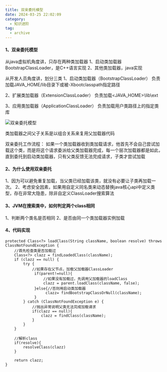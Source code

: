 ```yaml
---
title: 双亲委托模型
date: 2024-03-25 22:02:09
category:
  - 知识进阶
tag:
  - archive
---
```

#### 1、双亲委托模型
从java虚拟机角度讲，只存在两种类加载器
1、启动类加载器 BootstrapClassLoader，是C++语言实现
2、其他类加载器，java实现

从开发人员角度讲，划分三类
1、启动类加载器（BootstrapClassLoader）
负责加载JAVA_HOME/lib目录下或被-Xbootclasspath指定路径

2、扩展类加载器（ExtensionClassLoader）
负责加载<JAVA_HOME>\lib\ext

3、应用类加载器（ApplicationClassLoader）
负责加载用户类路径上的指定类库

![双亲委托模型](https://upload-images.jianshu.io/upload_images/5526061-8c331cb3d0fb591a.jpg?imageMogr2/auto-orient/strip%7CimageView2/2/w/1240)

类加载器之间父子关系是以组合关系来复用父加载器代码

双亲委托工作流程：
如果一个类加载器收到类加载请求，他首先不会自己尝试加载这个类，而是将这个请求委派给父类加载器完成，每一个层次加载器都是如此，直到委托到启动类加载器，只有父类反馈无法完成请求，子类才尝试加载

#### 2、为什么使用双亲委托
1、因为可以避免重复加载，当父类已经加载该类，就没有必要让子类再加载一次。
2、考虑安全因素，如果用自定义同名类来动态替换java核心api中定义类型，存在非常大隐患，除非自定义ClassLoader搜索算法

#### 3、JVM在搜索类中，如何判定两个class相同
1、判断两个类名是否相同
2、是否由同一个类加载器实例加载

#### 4、代码实现
```
protected Class<?> loadClass(String className, boolean resolve) throws  ClassNotFoundException { 
    //首先检查类是否加载过
    Class<?> clazz = findLoadedClass(className);
    if (clazz == null) {   
        try {   
            //如果存在父节点，加载父加载器ClassLoader 
             if(parent!=null){
                 //如果没有加载过，先调用父加载器的loadClass
                 clazz = parent.loadClass(className, false);
             }else{//否则用启动类加载器
                  clazz= findBootstrapClassOrNull(className);
             }
        } catch (ClassNotFoundException e) {
            //抛出异常说明父类无法完成加载请求
            if(clazz == null){
                clazz = findClass(className);
            }
        }
    } 

    //解析class
    if(resolve){
        resolveClass(clazz)
    }

    return clazz;
}
```

